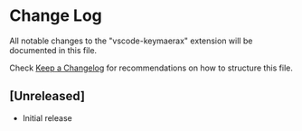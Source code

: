 # Change Log

All notable changes to the "vscode-keymaerax" extension will be documented in this file.

Check [Keep a Changelog](http://keepachangelog.com/) for recommendations on how to structure this file.

## [Unreleased]

- Initial release